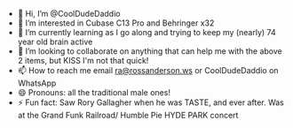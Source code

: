 - 👋 Hi, I’m @CoolDudeDaddio
- 👀 I’m interested in Cubase C13 Pro and Behringer x32
- 🌱 I’m currently learning as I go along and trying to keep my (nearly) 74 year old brain active
- 💞️ I’m looking to collaborate on anything that can help me with the above 2 items, but KISS I'm not that quick!
- 📫 How to reach me email ra@rossanderson.ws or CoolDudeDaddio on WhatsApp
- 😄 Pronouns: all the traditional male ones!
- ⚡ Fun fact: Saw Rory Gallagher when he was TASTE, and ever after. Was at the Grand Funk Railroad/ Humble Pie HYDE PARK concert

<!---
CoolDudeDaddio/CoolDudeDaddio is a ✨ special ✨ repository because its `README.md` (this file) appears on your GitHub profile.
You can click the Preview link to take a look at your changes.
--->
